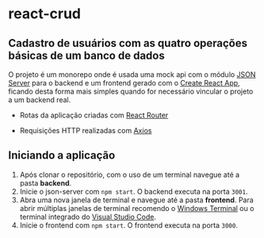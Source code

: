 # react-crud
## Cadastro de usuários com as quatro operações básicas de um banco de dados

O projeto é um monorepo onde é usada uma mock api com o módulo [JSON Server](https://www.npmjs.com/package/json-server) para o backend e um frontend gerado com o [Create React App](https://create-react-app.dev/), ficando desta forma mais simples quando for necessário vincular o projeto a um backend real.

 - Rotas da aplicação criadas com [React Router](https://reactrouter.com/en/main)

 - Requisições HTTP realizadas com [Axios](https://axios-http.com/)

## Iniciando a aplicação
1. Após clonar o repositório, com o uso de um terminal navegue até a pasta **backend**.
2. Inicie o json-server com `npm start`. O backend executa na porta `3001`.
3. Abra uma nova janela de terminal e navegue até a pasta **frontend**. Para abrir múltiplas janelas de terminal recomendo o [Windows Terminal](https://www.microsoft.com/store/productId/9N0DX20HK701) ou o terminal integrado do [Visual Studio Code](https://code.visualstudio.com/).
4. Inicie o frontend com `npm start`. O frontend executa na porta `3000`.

